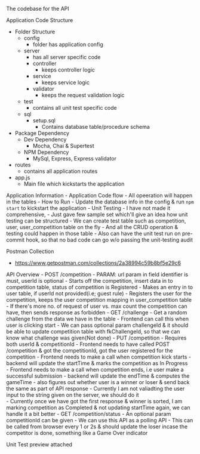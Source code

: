 The codebase for the API 

Application Code Structure
- Folder Structure
    - config 
        - folder has application config
    - server
        - has all server specific code
        - controller
            - keeps controller logic
        - service
            - keeps service logic
        - validator
            - keeps the request validation logic
    - test
        - contains all unit test specific code
    - sql
        - setup.sql
            - Contains database table/procedure schema
- Package Dependency
    - Dev Dependency
        - Mocha, Chai & Supertest
    - NPM Dependency
        - MySql, Express, Express validator
- routes
    - contains all application routes
- app.js
    - Main file which kickstarts the application

Application Information
    - Application Code flow
        - All opeeration will happen in the tables
    - How to Run
        - Update the database info in the config & run `npm start` to kickstart the application
    - Unit Testing
        - I have not made it comprehensive, 
        - Just gave few sample set which'll give an idea how unit testing can be structured
        - We can create test table such as competition, user, user_competition table on the fly
        - And all the CRUD operation & testing could happen in those table
        - Also can have the unit test run on pre-commit hook, so that no bad code can go w/o passing the unit-testing audit

Postman Collection
- https://www.getpostman.com/collections/2a38994c59b8bf5e29c6

API Overview
    - POST /competition
        - PARAM: url param in field identifier is must, userId is optional
        - Starts off the competition, insert data in to competition table, status of competition is Registered
        - Makes an entry in to user table, if userId not provided(i.e; guest rule)
        - Registers the user for the competition, keeps the user competition mapping in user_competition table
        - If there's more no. of request of user vs. max count the competition can have, then sends response as forbidden 
    - GET /challenge
        - Get a random challenge from the data we have in the table
        - Frontend can call this when user is clicking start
        - We can pass optional param challengeId & it should be able to update competition table with fkChallengeId, so that we can know what challenge was given(Not done)
    - PUT /competition
        - Requires both userId & competitionId
        - Frontend needs to have called POST /competition & got the competitionId, got the user registered for the competition
        - Frontend needs to make a call when competition kick starts
            - backend will update the startTime & marks the competition as In Progress  
        - Frontend needs to make a call when competition ends, i.e user make a successful submission
            - backend will update the endTime & computes the gameTime
            - also figures out whether user is a winner or loser & send back the same as part of API response 
            - Currently I am not valiadting the user input to the string given on the server, we should do it  
        - Currently once we have got the first response & winner is sorted, I am marking competition as Completed & not updating startTime again, we can handle it a bit better
    - GET /competition/status
        - An optional param competitionId can be given
        - We can use this API as a polling API
        - This can be called from browser every 1 or 2s & should update the loser incase the competitor is done, something like a Game Over indicator 

Unit Test preview attached
